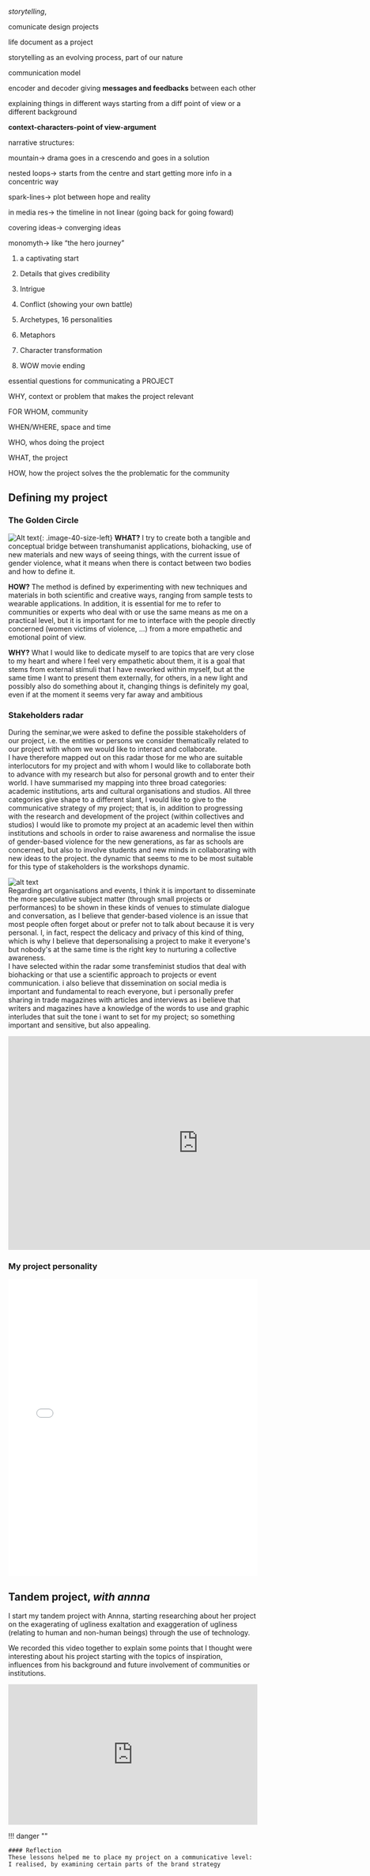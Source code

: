 *storytelling*, 

comunicate design projects

life document as a project

storytelling as an evolving process, part of our nature

communication model

encoder and decoder giving **messages and feedbacks** between each other

explaining things in different ways starting from a diff point of view or a different background

**context-characters-point of view-argument**

narrative structures:

mountain→ drama goes in a crescendo and goes in a solution

nested loops→ starts from  the centre and start getting more info in a concentric way

spark-lines→ plot between hope and reality

in media res→ the timeline in not linear (going back for going foward)

covering ideas→ converging ideas

monomyth→ like “the hero journey”

1. a captivating start

1. Details that gives credibility
2. Intrigue
3. Conflict (showing your own battle)
4. Archetypes, 16 personalities
5. Metaphors
6. Character transformation
7. WOW movie ending

essential questions for communicating a PROJECT

WHY, context or problem that makes the project relevant

FOR WHOM, community

WHEN/WHERE, space and time

WHO, whos doing the project

WHAT, the project

HOW, how the project solves the the problematic for the community


## Defining my project

### The Golden Circle

![Alt text](<../images/Risorsa 1GDLCIRC.png>){: .image-40-size-left}
**WHAT?**
I try to create both a tangible and conceptual bridge between transhumanist applications, biohacking, use of new materials and new ways of seeing things, with the current issue of gender violence, what it means when there is contact between two bodies and how to define it.

**HOW?**
The method is defined by experimenting with new techniques and materials in both scientific and creative ways, ranging from sample tests to wearable applications. In addition, it is essential for me to refer to communities or experts who deal with or use the same means as me on a practical level, but it is important for me to interface with the people directly concerned (women victims of violence, ...) from a more empathetic and emotional point of view.

**WHY?**
What I would like to dedicate myself to are topics that are very close to my heart and where I feel very empathetic about them, it is a goal that stems from external stimuli that I have reworked within myself, but at the same time I want to present them externally, for others, in a new light and possibly also do something about it, changing things is definitely my goal, even if at the moment it seems very far away and ambitious

### Stakeholders radar

During the seminar,we were asked to define the possible stakeholders of our project, i.e. the entities or persons we consider thematically related to our project with whom we would like to interact and collaborate. 
<br>
I have therefore mapped out on this radar those for me who are suitable interlocutors for my project and with whom I would like to collaborate both to advance with my research but also for personal growth and to enter their world.
I have summarised my mapping into three broad categories: academic institutions, arts and cultural organisations and studios.
All three categories give shape to a different slant, I would like to give to the communicative strategy of my project; that is, in addition to progressing with the research and development of the project (within collectives and studios) I would like to promote my project at an academic level then within institutions and schools in order to raise awareness and normalise the issue of gender-based violence for the new generations, as far as schools are concerned, but also to involve students and new minds in collaborating with new ideas to the project. the dynamic that seems to me to be most suitable for this type of stakeholders is the workshops dynamic.

![alt text](<../images/communicating_ideas/Risorsa 5stakehold.png>)
<br>
Regarding art organisations and events, I think it is important to disseminate the more speculative subject matter (through small projects or performances) to be shown in these kinds of venues to stimulate dialogue and conversation, as I believe that gender-based violence is an issue that most people often forget about or prefer not to talk about because it is very personal. I, in fact, respect the delicacy and privacy of this kind of thing, which is why I believe that depersonalising a project to make it everyone's but nobody's at the same time is the right key to nurturing a collective awareness.
<br>
I have selected within the radar some transfeminist studios that deal with biohacking or that use a scientific approach to projects or event communication. i also believe that dissemination on social media is important and fundamental to reach everyone, but i personally prefer sharing in trade magazines with articles and interviews as i believe that writers and magazines have a knowledge of the words to use and graphic interludes that suit the tone i want to set for my project; so something important and sensitive, but also appealing.


<iframe width="768" height="432" src="https://miro.com/app/live-embed/uXjVN59zC4M=/?moveToViewport=6773,-4435,3014,10716&embedId=921166687720" frameborder="0" scrolling="no" allow="fullscreen; clipboard-read; clipboard-write" allowfullscreen></iframe>

### My project personality


<iframe width="100%" height="600" src="<https://docs.google.com/presentation/d/1--9167FHDeqzny8ElNUHDK3Bnj-Y_RZwaL5SzaytGsg/edit?usp=sharing>" frameborder="0" allowfullscreen></iframe>

## Tandem project, *with annna*

I start my tandem project with Annna, starting researching about her project on the exagerating of ugliness exaltation and exaggeration of ugliness (relating to human and non-human beings) through the use of technology.

We recorded this video together to explain some points that I thought were interesting about his project starting with the topics of inspiration, influences from his background and future involvement of communities or institutions.

<div style="padding:56.25% 0 0 0;position:relative;"><iframe src="https://player.vimeo.com/video/907527861?badge=0&amp;autopause=0&amp;player_id=0&amp;app_id=58479" frameborder="0" allow="autoplay; fullscreen; picture-in-picture" style="position:absolute;top:0;left:0;width:100%;height:100%;" title="5question_annna"></iframe></div><script src="https://player.vimeo.com/api/player.js"></script>

!!! danger ""

    #### Reflection
    These lessons helped me to place my project on a communicative level: I realised, by examining certain parts of the brand strategy 

